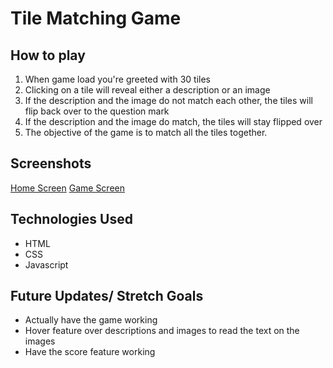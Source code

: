 # Tile Matching Game

## How to play
1. When game load you're greeted with 30 tiles 
2. Clicking on a tile will reveal either a description or an image 
4. If the description and the image do not match each other, the tiles will flip back over to the question mark
5. If the description and the image do match, the tiles will stay flipped over
6. The objective of the game is to match all the tiles together.

## Screenshots
[Home Screen](https://imgur.com/5V6YiDP.png "Home Screen")
[Game Screen](https://imgur.com/3puWbO9.png "Game Screen")


## Technologies Used
* HTML
* CSS
* Javascript

## Future Updates/ Stretch Goals 
* Actually have the game working 
* Hover feature over descriptions and images to read the text on the images
* Have the score feature working
